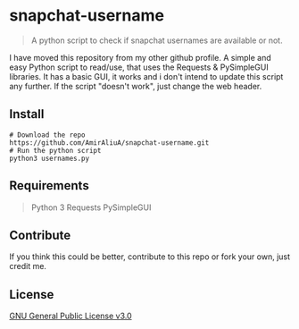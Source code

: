 # snapchat-username

> A python script to check if snapchat usernames are available or not.

I have moved this repository from my other github profile. A simple and easy Python script to read/use, that uses the Requests & PySimpleGUI libraries.
It has a basic GUI, it works and i don't intend to update this script any further. If the script "doesn't work", just change the web header.

## Install

```
# Download the repo
https://github.com/AmirAliuA/snapchat-username.git
# Run the python script
python3 usernames.py
```

## Requirements
> Python 3
> Requests
> PySimpleGUI

## Contribute

If you think this could be better, contribute to this repo or fork your own, just credit me.

## License

[GNU General Public License v3.0](LICENSE)
